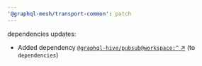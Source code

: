 ```yaml
---
'@graphql-mesh/transport-common': patch
---
```


dependencies updates: 

- Added dependency [`@graphql-hive/pubsub@workspace:^` ↗︎](https://www.npmjs.com/package/@graphql-hive/pubsub/v/workspace:^) (to `dependencies`)
